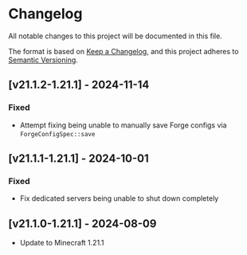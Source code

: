 # Changelog
All notable changes to this project will be documented in this file.

The format is based on [Keep a Changelog](https://keepachangelog.com/en/1.0.0/),
and this project adheres to [Semantic Versioning](https://semver.org/spec/v2.0.0.html).

## [v21.1.2-1.21.1] - 2024-11-14
### Fixed
- Attempt fixing being unable to manually save Forge configs via `ForgeConfigSpec::save` 

## [v21.1.1-1.21.1] - 2024-10-01
### Fixed
- Fix dedicated servers being unable to shut down completely

## [v21.1.0-1.21.1] - 2024-08-09
- Update to Minecraft 1.21.1

[Keep a Changelog]: https://keepachangelog.com/en/1.0.0/
